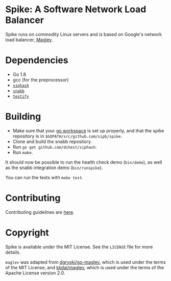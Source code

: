 # Spike: A Software Network Load Balancer

Spike runs on commodity Linux servers and is based on Google's network
load balancer, [Maglev][0].

[0]: https://research.google.com/pubs/pub44824.html

# Dependencies

* Go 1.8
* gcc (for the preprocessor)
* [`siphash`](https://github.com/dchest/siphash)
* [`snabb`](https://github.com/snabbco/snabb)
* [`testify`](https://github.com/stretchr/testify)

# Building

* Make sure that your [go workspace](https://golang.org/doc/code.html)
  is set up properly, and that the spike repository is in
  `$GOPATH/src/github.com/sipb/spike`.
* Clone and build the snabb repository.
* Run `go get github.com/dchest/siphash`.
* Run `make`.

It should now be possible to run the health check demo (`bin/demo`), as
well as the snabb integration demo (`bin/runspike`).

You can run the tests with `make test`.

# Contributing

Contributing guidelines are [here](CONTRIBUTING.md).

# Copyright

Spike is available under the MIT License. See the `LICENSE` file for
more details.

`maglev` was adapted from
[dgryski/go-maglev](https://github.com/dgryski/go-maglev/), which is
used under the terms of the MIT License, and
[kkdai/maglev](https://github.com/kkdai/maglev), which is used under the
terms of the Apache License version 2.0.
